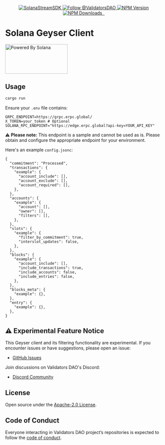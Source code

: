 <p align="center">
  <a href="https://slv.dev/" target="_blank">
    <img src="https://storage.validators.solutions/SolanaStreamSDK.jpg" alt="SolanaStreamSDK" />
  </a>
  <a href="https://twitter.com/intent/follow?screen_name=ValidatorsDAO" target="_blank">
    <img src="https://img.shields.io/twitter/follow/ValidatorsDAO.svg?label=Follow%20@ValidatorsDAO" alt="Follow @ValidatorsDAO" />
  </a>
  <a href="https://www.npmjs.com/package/@validators-dao/solana-stream-sdk">
    <img alt="NPM Version" src="https://img.shields.io/npm/v/@validators-dao/solana-stream-sdk?color=268bd2&label=version&logo=npm">
  </a>
  <a href="https://www.npmjs.com/package/@validators-dao/solana-stream-sdk">
    <img alt="NPM Downloads" src="https://img.shields.io/npm/dt/@validators-dao/solana-stream-sdk?color=cb4b16&label=npm%20downloads">
  </a>
  <a aria-label="License" href="https://github.com/ValidatorsDAO/solana-stream/blob/main/LICENSE.txt">
    <img alt="" src="https://badgen.net/badge/license/Apache/blue">
  </a>
  <a aria-label="Code of Conduct" href="https://github.com/ValidatorsDAO/solana-stream/blob/main/CODE_OF_CONDUCT.md">
    <img alt="" src="https://img.shields.io/badge/Contributor%20Covenant-2.1-4baaaa.svg">
  </a>
</p>

# Solana Geyser Client

<a href="https://solana.com/">
  <img src="https://storage.slv.dev/PoweredBySolana.svg" alt="Powered By Solana" width="200px" height="95px">
</a>

## Usage

```bash
cargo run
```

Ensure your `.env` file contains:

```env
GRPC_ENDPOINT=https://grpc.erpc.global/
X_TOKEN=your_token # Optional
SOLANA_RPC_ENDPOINT="https://edge.erpc.global?api-key=YOUR_API_KEY"
```

⚠️ **Please note:** This endpoint is a sample and cannot be used as is. Please obtain and configure the appropriate endpoint for your environment.

Here's an example `config.jsonc`:

```jsonc
{
  "commitment": "Processed",
  "transactions": {
    "example": {
      "account_include": [],
      "account_exclude": [],
      "account_required": [],
    },
  },
  "accounts": {
    "example": {
      "account": [],
      "owner": [],
      "filters": [],
    },
  },
  "slots": {
    "example": {
      "filter_by_commitment": true,
      "interslot_updates": false,
    },
  },
  "blocks": {
    "example": {
      "account_include": [],
      "include_transactions": true,
      "include_accounts": false,
      "include_entries": false,
    },
  },
  "blocks_meta": {
    "example": {},
  },
  "entry": {
    "example": {},
  },
}
```

## ⚠️ Experimental Feature Notice

This Geyser client and its filtering functionality are experimental. If you encounter issues or have suggestions, please open an issue:

- [GitHub Issues](https://github.com/ValidatorsDAO/solana-stream/issues)

Join discussions on Validators DAO's Discord:

- [Discord Community](https://discord.gg/C7ZQSrCkYR)

## License

Open source under the [Apache-2.0 License](https://www.apache.org/licenses/LICENSE-2.0).

## Code of Conduct

Everyone interacting in Validators DAO project’s repositories is expected to follow the [code of conduct](https://github.com/ValidatorsDAO/solana-stream/blob/main/CODE_OF_CONDUCT.md).
